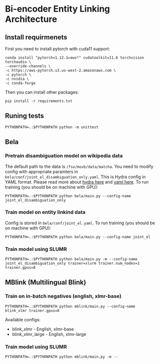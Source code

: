 # Bi-encoder Entity Linking Architecture

## Install requirmenets

First you need to install pytorch with cuda11 support:

```
conda install "pytorch=1.12.1=aws*" cudatoolkit=11.6 torchvision torchaudio \
--override-channels \
-c https://aws-pytorch.s3.us-west-2.amazonaws.com \
-c pytorch \
-c nvidia \
-c conda-forge
```

Then you can install other packages:
```
pip install -r requirements.txt
```

## Runing tests

```
PYTHONPATH=.:$PYTHONPATH python -m unittest
```

## Bela
### Pretrain disambiguation model on wikipedia data

The default path to the data is `/fsx/movb/data/matcha`. You need to modify config with appropriate paramters in `bela/conf/joint_el_disambiguation_only.yaml`. This is Hydra config in YAML format. Please read more about [hydra here](https://hydra.cc/) and [yaml here](https://docs.ansible.com/ansible/latest/reference_appendices/YAMLSyntax.html). To run training (you should be on machine with GPU):

```
PYTHONPATH=.:$PYTHONPATH python bela/main.py --config-name joint_el_disambiguation_only
```

### Train model on entity linkind data

Config is stored in `bela/conf/joint_el.yaml`. To run training (you should be on machine with GPU):

```
PYTHONPATH=.:$PYTHONPATH python bela/main.py --config-name joint_el
```

### Train model using SLUMR

```
PYTHONPATH=.:$PYTHONPATH python bela/main.py -m --config-name joint_el_disambiguation_only trainer=slurm trainer.num_nodes=1 trainer.gpus=8
```

## MBlink (Multilingual Blink)
### Train on in-batch negatives (english, xlmr-base)

```
PYTHONPATH=.:$PYTHONPATH python mblink/main.py --config-name blink_xlmr trainer.gpus=8
```

Available configs:
* blink_xlmr - English, xlmr-base
* blink_xlmr_large - English, xlmr-large

### Train model using SLUMR

```
PYTHONPATH=.:$PYTHONPATH python mblink/main.py -m --